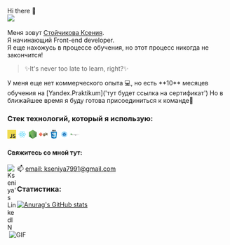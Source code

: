 Hi there 👋 
<br />
![](https://visitor-badge.glitch.me/badge?page_id=kseniya7991.75158165)
<br />

Меня зовут [Стойчикова Ксения](https://github.com/kseniya7991). 
<br />
Я начинающий Front-end developer.  
Я еще нахожусь в процессе обучения, но этот процесс никогда не закончится!  
<blockquote>✨It's never too late to learn, right?✨</blockquote>
У меня еще нет коммерческого опыта 💻, но есть **10** месяцев обучения на [Yandex.Praktikum]('тут будет ссылка на сертификат')
Но в ближайшее время я буду готова присоединиться к команде🙌

### Стек технологий, который я использую:  
<code><img height="20" src="https://raw.githubusercontent.com/github/explore/80688e429a7d4ef2fca1e82350fe8e3517d3494d/topics/javascript/javascript.png"></code>
<code><img height="20" src="https://raw.githubusercontent.com/github/explore/80688e429a7d4ef2fca1e82350fe8e3517d3494d/topics/react/react.png"></code>
<code><img height="20" src="https://raw.githubusercontent.com/github/explore/80688e429a7d4ef2fca1e82350fe8e3517d3494d/topics/nodejs/nodejs.png"></code>
<code><img height="20" src="https://raw.githubusercontent.com/github/explore/80688e429a7d4ef2fca1e82350fe8e3517d3494d/topics/git/git.png"></code>
<code><img height="20" src="https://raw.githubusercontent.com/github/explore/80688e429a7d4ef2fca1e82350fe8e3517d3494d/topics/css/css.png"></code>
<code><img height="20" src="https://raw.githubusercontent.com/github/explore/80688e429a7d4ef2fca1e82350fe8e3517d3494d/topics/webpack/webpack.png"></code>
<code><img height="20" src="https://raw.githubusercontent.com/github/explore/80688e429a7d4ef2fca1e82350fe8e3517d3494d/topics/mongodb/mongodb.png"></code>

#### Свяжитесь со мной тут:
<a href="https://www.linkedin.com/in/kseniya-stoychikova-907594201/">
  <img align="left" alt="Kseniya's LinkedIN" width="22px" src="https://raw.githubusercontent.com/peterthehan/peterthehan/master/assets/linkedin.svg" />
</a>

📫 [email: kseniya7991@gmail.com](mailto:kseniya7991@gmail.com)

### Статистика:  
[![Anurag's GitHub stats](https://github-readme-stats.vercel.app/api?username=kseniya7991&show_icons=true&theme=cobalt)](https://github.com/anuraghazra/github-readme-stats)

<img align="right" alt="GIF" src="https://gifer.com/embed/6M8G" width="500" height="320" />
